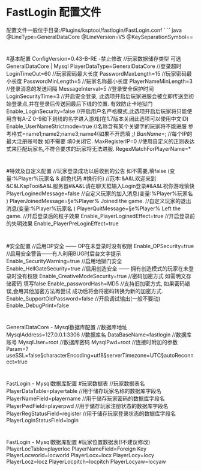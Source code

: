 FastLogin 配置文件
====
配置文件一般位于目录:/Plugins/ksptooi/fastlogin/FastLogin.conf
` `` java
@LineType=GeneralDataCore
@LineVersion=V5
@KeySeparationSymbol==
#
#基本配置
ConfigVersion=0.43-B-RE      -禁止修改
//玩家数据储存类型 可选GeneralDataCore | Mysql
PlayerDataType=GeneralDataCore
//登录超时
LoginTimeOut=60
//玩家密码最大长度
PasswordMaxLength=15
//玩家密码最小长度
PasswordMinLength=5
//玩家名称最小长度
PlayerNameMinLength=3
//登录消息的发送间隔
MessageInterval=5
//登录安全保护时间
LoginSecurityTime=3
//开启安全登录, 此选项开启后玩家进服会被立即传送至初始登录点,并在登录后传送回最后下线的位置. 有效防止卡地狱门
Enable_LoginSecurity=false
//开启用户名严格模式,此选项开启后玩家将只能使用含有A-Z 0-9和下划线的名字进入游戏(在1.7版本关闭此选项可以使用中文ID)
Enable_UserNameStrictmode=true
//名称含有某个关键字的玩家将不能进服  参考格式=name1;name2;name3;name4(如果不开启填 *;)
BanName=*;
//每个IP的最大注册账号数 如不需要 填0关闭它.
MaxRegisterIP=0
//使用自定义的正则表达式来匹配玩家名,不符合要求的玩家将无法进服.
RegexMatchForPlayerName=*
#
#特效及自定义配置
//玩家登录成功以后收到的公告 如不需要,填false (变量:%Player%玩家名 & 颜色代码 #换行符)
//范本:&A&L欢迎来到&C&LKspTooi&A&L服务器#&A&L请在聊天框输入Login登录#&A&L祝你游戏愉快
PlayerLoginedMessage=false
//自定义玩家的加入消息(变量:%Player%玩家名 )
PlayerJoinedMessage=§e%Player% Joined the game.
//自定义玩家的退出消息(变量:%Player%玩家名 )
PlayerQuitMessage=§e%Player% Left the game.
//开启登录后的粒子效果
Enable_PlayerLoginedEffect=true
//开启登录前的失明效果
Enable_PlayerPreLoginEffect=true
#
#安全配置
//启用OP安全 —— OP在未登录时没有权限
Enable_OPSecurity=true
//启用安全警告——有人利用BUG时后台文字提示
Enable_SecurityWarning=true
//启用地狱门安全
Enable_HellGateSecurity=true
//启用创造安全 —— 拥有创造模式的玩家在未登录时没有权限
Enable_CreativeModeSecurity=true
//密码加密方式 如需明文存储密码 填写false
Enable_passwordHash=MD5
//支持旧加密方式, 如果密码错误,会用其他加密方法再尝试 成功后将会将密码转换为新的加密方式.
Enable_SupportOldPassword=false
//开启调试输出(一般不要动)
Enable_DebugPrint=false
#
GeneralDataCore - Mysql数据库配置
//数据库地址
MysqlAddress=127.0.0.1:3306
//数据库名
DataBaseName=fastlogin
//数据库账号
MysqlUser=root
//数据库密码
MysqlPwd=root
//连接时附加的参数
Param=?useSSL=false§characterEncoding=utf8§serverTimezone=UTC§autoReconnect=true
#
FastLogin - Mysql数据库配置 #玩家数据表
//玩家数据表名
PlayerDataTable=playertable
//用于储存玩家名称的数据库字段名
PlayerNameField=playername
//用于储存玩家密码的数据库字段名
PlayerPwdField=playerpwd
//用于储存玩家注册状态的数据库字段名
PlayerRegStatusField=register
//用于储存玩家登录状态的数据库字段名
PlayerLoginStatusField=login
#
FastLogin - Mysql数据库配置 #玩家位置数据表(!不建议修改)
PlayerLocTable=playerloc
PlayerNameField=Foreign Key
PlayerLocworld=locworld
PlayerLocx=locx
PlayerLocy=locy
PlayerLocz=locz
PlayerLocpitch=locpitch
PlayerLocyaw=locyaw
```
